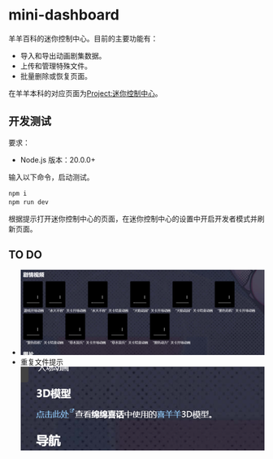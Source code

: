 # mini-dashboard

羊羊百科的迷你控制中心。目前的主要功能有：

- 导入和导出动画剧集数据。
- 上传和管理特殊文件。
- 批量删除或恢复页面。

在羊羊本科的对应页面为[Project:迷你控制中心](https://xyy.huijiwiki.com/wiki/Project:迷你控制中心)。

## 开发测试

要求：

- Node.js 版本：20.0.0+

输入以下命令，启动测试。

```cmd
npm i
npm run dev
```

根据提示打开迷你控制中心的页面，在迷你控制中心的设置中开启开发者模式并刷新页面。

## TO DO

- ![alt text](image.png)
- 重复文件提示
  ![alt text](image-1.png)
